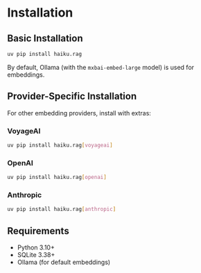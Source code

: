 # Installation

## Basic Installation

```bash
uv pip install haiku.rag
```

By default, Ollama (with the `mxbai-embed-large` model) is used for embeddings.

## Provider-Specific Installation

For other embedding providers, install with extras:

### VoyageAI

```bash
uv pip install haiku.rag[voyageai]
```

### OpenAI

```bash
uv pip install haiku.rag[openai]
```

### Anthropic

```bash
uv pip install haiku.rag[anthropic]
```

## Requirements

- Python 3.10+
- SQLite 3.38+
- Ollama (for default embeddings)
